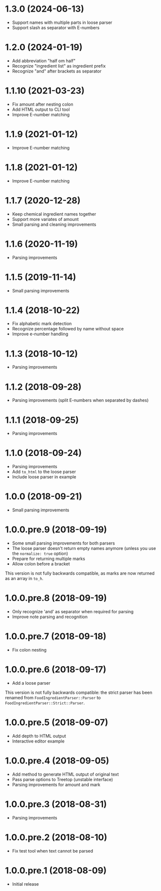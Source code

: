 # 1.3.0 (2024-06-13)

* Support names with multiple parts in loose parser
* Support slash as separator with E-numbers

# 1.2.0 (2024-01-19)

* Add abbreviation "half om half"
* Recognize "ingredient list" as ingredient prefix
* Recognize "and" after brackets as separator

# 1.1.10 (2021-03-23)

* Fix amount after nesting colon
* Add HTML output to CLI tool
* Improve E-number matching

# 1.1.9 (2021-01-12)

* Improve E-number matching

# 1.1.8 (2021-01-12)

* Improve E-number matching

# 1.1.7 (2020-12-28)

* Keep chemical ingredient names together
* Support more variates of amount
* Small parsing and cleaning improvements

# 1.1.6 (2020-11-19)

* Parsing improvements

# 1.1.5 (2019-11-14)

* Small parsing improvements

# 1.1.4 (2018-10-22)

* Fix alphabetic mark detection
* Recognize percentage followed by name without space
* Improve e-number handling

# 1.1.3 (2018-10-12)

* Parsing improvements

# 1.1.2 (2018-09-28)

* Parsing improvements (split E-numbers when separated by dashes)

# 1.1.1 (2018-09-25)

* Parsing improvements

# 1.1.0 (2018-09-24)

* Parsing improvements
* Add `to_html` to the loose parser
* Include loose parser in example

# 1.0.0 (2018-09-21)

* Small parsing improvements

# 1.0.0.pre.9 (2018-09-19)

* Some small parsing improvements for both parsers
* The loose parser doesn't return empty names anymore (unless you use the `normalize: true` option)
* Prepare for returning multiple marks
* Allow colon before a bracket

This version is not fully backwards compatible, as marks are now returned as an array in `to_h`.

# 1.0.0.pre.8 (2018-09-19)

* Only recognize 'and' as separator when required for parsing
* Improve note parsing and recognition

# 1.0.0.pre.7 (2018-09-18)

* Fix colon nesting

# 1.0.0.pre.6 (2018-09-17)

* Add a loose parser

This version is not fully backwards compatible: the strict parser has been
renamed from `FoodIngredientParser::Parser` to `FoodIngredientParser::Strict::Parser`.

# 1.0.0.pre.5 (2018-09-07)

* Add depth to HTML output
* Interactive editor example

# 1.0.0.pre.4 (2018-09-05)

* Add method to generate HTML output of original text
* Pass parse options to Treetop (unstable interface)
* Parsing improvements for amount and mark

# 1.0.0.pre.3 (2018-08-31)

* Parsing improvements

# 1.0.0.pre.2 (2018-08-10)

* Fix test tool when text cannot be parsed

# 1.0.0.pre.1 (2018-08-09)

* Initial release
